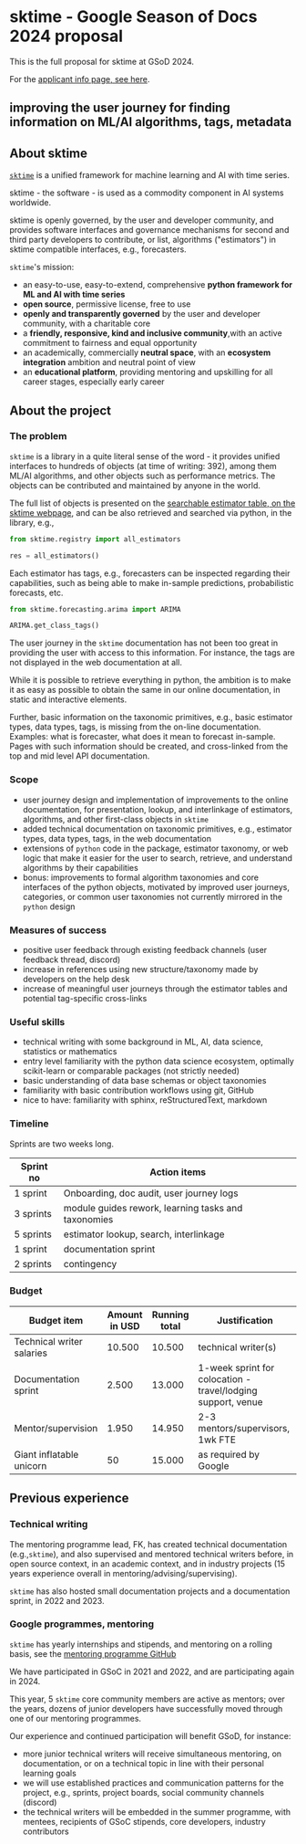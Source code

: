 # sktime - Google Season of Docs 2024 proposal

This is the full proposal for sktime at GSoD 2024.

For the [applicant info page, see here](https://github.com/sktime/mentoring/blob/main/internships/gsod2024.md).

## improving the user journey for finding information on ML/AI algorithms, tags, metadata

## About sktime

[``sktime``](https://www.sktime.net/en/stable/) is a unified framework for machine learning and AI with time series.

sktime - the software - is used as a commodity component in AI systems worldwide.

sktime is openly governed, by the user and developer community, and provides
software interfaces and governance mechanisms for second and third party developers
to contribute, or list, algorithms ("estimators") in sktime compatible interfaces, e.g., forecasters.

``sktime``'s mission:

* an easy-to-use, easy-to-extend, comprehensive **python framework for ML and AI with time series**
* **open source**, permissive license, free to use
* **openly and transparently governed** by the user and developer community, with a charitable core
* a **friendly, responsive, kind and inclusive community**,with an active commitment to fairness and equal opportunity
* an academically, commercially **neutral space**, with an **ecosystem integration** ambition and neutral point of view
* an **educational platform**, providing mentoring and upskilling for all career stages, especially early career

## About the project

### The problem

`sktime` is a library in a quite literal sense of the word - it provides unified interfaces to hundreds of objects (at time of writing: 392),
among them ML/AI algorithms, and other objects such as performance metrics. The objects can be contributed and maintained by anyone in the world.

The full list of objects is presented on the [searchable estimator table, on the sktime webpage](https://www.sktime.net/en/latest/estimator_overview.html),
and can be also retrieved and searched via python, in the library, e.g.,

```python
from sktime.registry import all_estimators

res = all_estimators()
```

Each estimator has tags, e.g., forecasters can be inspected regarding their capabilities, such as being able to make in-sample predictions, probabilistic forecasts, etc.

```python
from sktime.forecasting.arima import ARIMA

ARIMA.get_class_tags()
```

The user journey in the `sktime` documentation has not been too great in providing the user with access to this information.
For instance, the tags are not displayed in the web documentation at all.

While it is possible to retrieve everything in python, the ambition is to make it as easy as possible to obtain the same in our online documentation, in static and interactive elements.

Further, basic information on the taxonomic primitives, e.g., basic estimator types, data types, tags, is missing from the on-line documentation. Examples: what is forecaster, what does it mean to forecast in-sample.
Pages with such information should be created, and cross-linked from the top and mid level API documentation.

### Scope

* user journey design and implementation of improvements to the online documentation, for presentation, lookup, and interlinkage of estimators, algorithms, and other first-class objects in `sktime`
* added technical documentation on taxonomic primitives, e.g., estimator types, data types, tags, in the web documentation
* extensions of `python` code in the package, estimator taxonomy, or web logic that make it easier for the user to search, retrieve, and understand algorithms by their capabilities
* bonus: improvements to formal algorithm taxonomies and core interfaces of the python objects, motivated by improved user journeys, categories, or common user taxonomies not currently mirrored in the `python` design

### Measures of success

* positive user feedback through existing feedback channels (user feedback thread, discord)
* increase in references using new structure/taxonomy made by developers on the help desk
* increase of meaningful user journeys through the estimator tables and potential tag-specific cross-links

### Useful skills

* technical writing with some background in ML, AI, data science, statistics or mathematics
* entry level familiarity with the python data science ecosystem, optimally scikit-learn or comparable packages (not strictly needed)
* basic understanding of data base schemas or object taxonomies
* familiarity with basic contribution workflows using git, GitHub
* nice to have: familiarity with sphinx, reStructuredText, markdown


### Timeline

Sprints are two weeks long.

| Sprint no | Action items |
|-----------------|-----------------|
| 1 sprint | Onboarding, doc audit, user journey logs |
| 3 sprints | module guides rework, learning tasks and taxonomies |
| 5 sprints | estimator lookup, search, interlinkage |
| 1 sprint | documentation sprint |
| 2 sprints | contingency |

### Budget

| Budget item     | Amount in USD          | Running total   | Justification   |
|-----------------|-----------------|-----------------|-----------------|
| Technical writer salaries | 10.500 | 10.500 | technical writer(s) |
| Documentation sprint | 2.500 | 13.000 | 1-week sprint for colocation - travel/lodging support, venue |
| Mentor/supervision | 1.950 | 14.950 | 2-3 mentors/supervisors, 1wk FTE |
| Giant inflatable unicorn | 50 | 15.000 | as required by Google |


## Previous experience

### Technical writing

The mentoring programme lead, FK, has created technical documentation (e.g.,``sktime``), and also supervised and mentored technical writers before, in open source context, in an academic context, and in industry projects (15 years experience overall in mentoring/advising/supervising).

``sktime`` has also hosted small documentation projects and a documentation sprint, in 2022 and 2023.

### Google programmes, mentoring

``sktime`` has yearly internships and stipends, and mentoring on a rolling basis,
see the [mentoring programme GitHub](https://github.com/sktime/mentoring/)

We have participated in GSoC in 2021 and 2022, and are participating again in 2024. 

This year, 5 ``sktime`` core community members are active as mentors; over the years, dozens of junior developers have successfully moved through one of our mentoring programmes.

Our experience and continued participation will benefit GSoD, for instance:

* more junior technical writers will receive simultaneous mentoring, on documentation, or on a technical topic in line with their personal learning goals
* we will use established practices and communication patterns for the project, e.g., sprints, project boards, social community channels (discord)
* the technical writers will be embedded in the summer programme, with mentees, recipients of GSoC stipends, core developers, industry contributors
